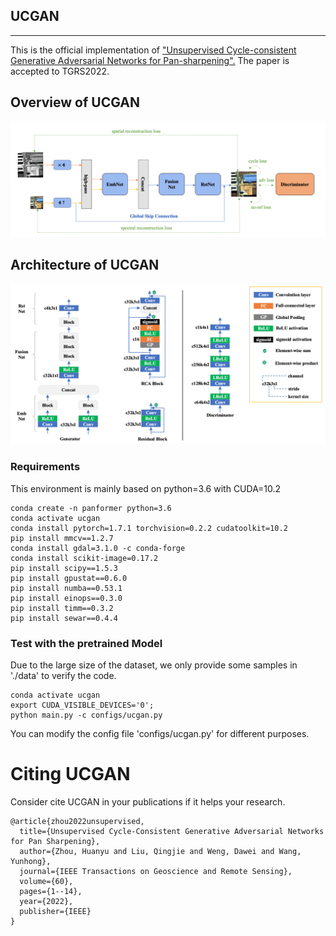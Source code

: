 ## UCGAN

---

This is the official implementation of ["Unsupervised Cycle-consistent Generative Adversarial Networks for Pan-sharpening".](https://arxiv.org/abs/2109.09395)
The paper is accepted to TGRS2022.

## Overview of UCGAN
![image](src/overview.png)

## Architecture of UCGAN
![image](src/architecture.png)

### Requirements
This environment is mainly based on python=3.6 with CUDA=10.2

```shell
conda create -n panformer python=3.6
conda activate ucgan
conda install pytorch=1.7.1 torchvision=0.2.2 cudatoolkit=10.2
pip install mmcv==1.2.7
conda install gdal=3.1.0 -c conda-forge
conda install scikit-image=0.17.2
pip install scipy==1.5.3
pip install gpustat==0.6.0
pip install numba==0.53.1 
pip install einops==0.3.0 
pip install timm==0.3.2
pip install sewar==0.4.4
```

### Test with the pretrained Model
Due to the large size of the dataset, we only provide some samples in './data' to verify the code.

```shell
conda activate ucgan
export CUDA_VISIBLE_DEVICES='0';
python main.py -c configs/ucgan.py
```

You can modify the config file 'configs/ucgan.py' for different purposes.

# Citing UCGAN
Consider cite UCGAN in your publications if it helps your research.

```
@article{zhou2022unsupervised,
  title={Unsupervised Cycle-Consistent Generative Adversarial Networks for Pan Sharpening},
  author={Zhou, Huanyu and Liu, Qingjie and Weng, Dawei and Wang, Yunhong},
  journal={IEEE Transactions on Geoscience and Remote Sensing},
  volume={60},
  pages={1--14},
  year={2022},
  publisher={IEEE}
}
```
